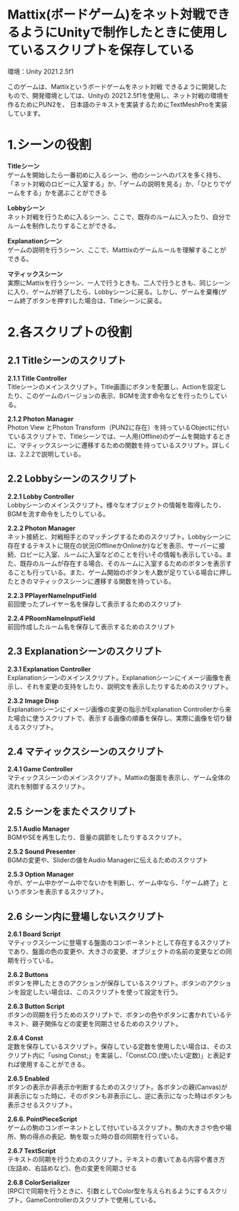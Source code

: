 # Mattix(ボードゲーム)をネット対戦できるようにUnityで制作したときに使用しているスクリプトを保存している

環境：Unity 2021.2.5f1

このゲームは、Mattixというボードゲームをネット対戦
できるように開発したもので、開発環境としては、Unityの
2021.2.5f1を使用し、ネット対戦の環境を作るためにPUN2を、
日本語のテキストを実装するためにTextMeshProを実装しています。

# 1.シーンの役割
 
**Titleシーン**  
ゲームを開始したら一番初めに入るシーン、他のシーンへのパスを多く持ち、「ネット対戦のロビーに入室する」か、「ゲームの説明を見る」か、「ひとりでゲームをする」かを選ぶことができる  

**Lobbyシーン**  
ネット対戦を行うために入るシーン、ここで、既存のルームに入ったり、自分でルームを制作したりすることができる。  

**Explanationシーン**  
ゲームの説明を行うシーン、ここで、Matttixのゲームルールを理解することができる。  

**マティックスシーン**  
実際にMattixを行うシーン、一人で行うときも、二人で行うときも、同じシーンに入り、ゲームが終了したら、Lobbyシーンに戻る。しかし、ゲームを棄権(ゲーム終了ボタンを押す)した場合は、Titleシーンに戻る。

# 2.各スクリプトの役割
## 2.1 Titleシーンのスクリプト
**2.1.1 Title Controller**  
Titleシーンのメインスクリプト。Title画面にボタンを配置し、Actionを設定したり、このゲームのバージョンの表示、BGMを流す命令などを行ったりしている。  

**2.1.2 Photon Manager**  
Photon View とPhoton Transform（PUN2に存在）を持っているObjectに付いているスクリプトで、Titleシーンでは、一人用(Offline)のゲームを開始するときに、マティックスシーンに遷移するための関数を持っているスクリプト。詳しくは、2.2.2で説明している。  

## 2.2 Lobbyシーンのスクリプト
**2.2.1 Lobby Controller**  
Lobbyシーンのメインスクリプト。様々なオブジェクトの情報を取得したり、BGMを流す命令をしたりしている。  
 
**2.2.2 Photon Manager**   
ネット接続と、対戦相手とのマッチングするためのスクリプト。Lobbyシーンに存在するテキストに現在の状況(OfflineかOnlineか)などを表示、サーバーに接続、ロビーに入室、ルームに入室などのことを行いその情報も表示している。また、既存のルームが存在する場合、そのルームに入室するためのボタンを表示することも行っている。また、ゲーム開始のボタンを人数が足りている場合に押したときのマティックスシーンに遷移する関数を持っている。  

**2.2.3 PPlayerNameInputField**  
前回使ったプレイヤー名を保存して表示するためのスクリプト  

**2.2.4 PRoomNameInputField**  
前回作成したルーム名を保存して表示するためのスクリプト  

## 2.3 Explanationシーンのスクリプト
**2.3.1 Explanation Controller**  
Explanationシーンのメインスクリプト。Explanationシーンにイメージ画像を表示し、それを変更の支持をしたり、説明文を表示したりするためのスクリプト。  

**2.3.2 Image Disp**  
Explanationシーンにイメージ画像の変更の指示がExplanation Controllerから来た場合に使うスクリプトで、表示する画像の順番を保存し、実際に画像を切り替えるスクリプト。  

## 2.4 マティックスシーンのスクリプト
**2.4.1 Game Controller**  
マティックスシーンのメインスクリプト。Mattixの盤面を表示し、ゲーム全体の流れを制御するスクリプト。
## 2.5 シーンをまたぐスクリプト
**2.5.1 Audio Manager**  
BGMやSEを再生したり、音量の調節をしたりするスクリプト。  

**2.5.2 Sound Presenter**  
BGMの変更や、Sliderの値をAudio Managerに伝えるためのスクリプト  

**2.5.3 Option Manager**  
今が、ゲーム中かゲーム中でないかを判断し、ゲーム中なら、「ゲーム終了」というボタンを表示するスクリプト。  

## 2.6 シーン内に登場しないスクリプト
**2.6.1 Board Script**  
マティックスシーンに登場する盤面のコンポーネントとして存在するスクリプトであり、盤面の色の変更や、大きさの変更、オブジェクトの名前の変更などの同期を行っている。  

**2.6.2 Buttons**  
ボタンを押したときのアクションが保存しているスクリプト。ボタンのアクションを設定したい場合は、このスクリプトを使って設定を行う。  

**2.6.3 Button Script**  
ボタンの同期を行うためのスクリプトで、ボタンの色やボタンに書かれているテキスト、親子関係などの変更を同期させるためのスクリプト。  

**2.6.4 Const**  
定数を保存しているスクリプト。保存している定数を使用したい場合は、そのスクリプト内に「using Const;」を実装し、「Const.CO.(使いたい定数)」と表記すれば使用することができる。  

**2.6.5 Enabled**  
ボタンの表示か非表示か判断するためのスクリプト。各ボタンの親(Canvas)が非表示になった時に、そのボタンも非表示にし、逆に表示になった時はボタンも表示させるスクリプト。  

**2.6.6. PointPieceScript**  
ゲームの駒のコンポーネントとして付いているスクリプト。駒の大きさや色や場所、駒の得点の表記、駒を取った時の音の同期を行っている。  

**2.6.7 TextScript**  
テキストの同期を行うためのスクリプト。テキストの書いてある内容や書き方(左詰め、右詰めなど)、色の変更を同期させる  

**2.6.8 ColorSerializer**  
[RPC]で同期を行うときに、引数としてColor型を与えられるようにするスクリプト。GameControllerのスクリプトで使用している。  
